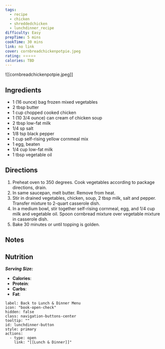 ```yaml
---
tags:
  - recipe
  - chicken
  - shreddedchicken
  - lunchdinner_recipe
difficulty: Easy
prepTime: 5 mins
cookTime: 30 mins
link: no link
cover: cornbreadchickenpotpie.jpeg
rating: ⭐️⭐️⭐️⭐️⭐️
calories: TBD
---
```


![[cornbreadchickenpotpie.jpeg]]
## Ingredients
- 1 (16 ounce) bag frozen mixed vegetables
- 2 tbsp butter
- 1 cup chopped cooked chicken
- 1 (10 3/4 ounce) can cream of chicken soup
- 2 tbsp low-fat milk
- 1/4 sp salt
- 1/8 tsp black pepper
- 1 cup self-rising yellow cornmeal mix
- 1 egg, beaten
- 1/4 cup low-fat milk
- 1 tbsp vegetable oil


## Directions
1. Preheat oven to 350 degrees. Cook vegetables according to package directions, drain.
2. In same saucepan, melt butter. Remove from heat.
3. Stir in drained vegetables, chicken, soup, 2 tbsp milk, salt and pepper. Transfer mixture to 2-quart casserole dish.
4. In a medium bowl, stir together self-rising cornmeal, egg, and 1/4 cup milk and vegetable oil. Spoon cornbread mixture over vegetable mixture in casserole dish. 
5. Bake 30 minutes or until topping is golden.

## Notes


## Nutrition
***Serving Size:*** 
- **Calories**: 
- **Protein**: 
- **Carbs**: 
- **Fat**: 


```meta-bind-button
label: Back to Lunch & Dinner Menu
icon: "book-open-check"
hidden: false
class: navigation-buttons-center
tooltip: ""
id: lunchdinner-button
style: primary
actions:
  - type: open
    link: "[[Lunch & Dinner]]"

```
 
